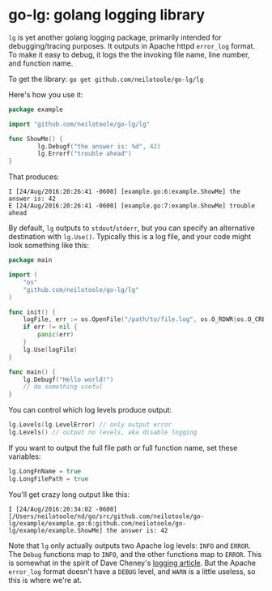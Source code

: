 # go-lg: golang logging library
`lg` is yet another golang logging package, primarily intended for debugging/tracing purposes. 
It outputs in Apache httpd `error_log` format. To make it easy to debug, it logs the the
invoking file name, line number, and function name.

To get the library: `go get github.com/neilotoole/go-lg/lg`

Here's how you use it:

```go
package example

import "github.com/neilotoole/go-lg/lg"

func ShowMe() {
        lg.Debugf("the answer is: %d", 42)
        lg.Errorf("trouble ahead")
}
```
That produces:

```
I [24/Aug/2016:20:26:41 -0600] [example.go:6:example.ShowMe] the answer is: 42
E [24/Aug/2016:20:26:41 -0600] [example.go:7:example.ShowMe] trouble ahead
```

By default, `lg` outputs to `stdout`/`stderr`, but you can specify an alternative
destination with `lg.Use()`. Typically this is a log file, and your code might
look something like this:

```go
package main

import (
	"os"
	"github.com/neilotoole/go-lg/lg"
)

func init() {
	logFile, err := os.OpenFile("/path/to/file.log", os.O_RDWR|os.O_CREATE|os.O_APPEND, 0666)
	if err != nil {
		panic(err)
	}
	lg.Use(logFile)
}

func main() {
	lg.Debugf("Hello world!")
	// do something useful
}

```

You can control which log levels produce output:

```go
lg.Levels(lg.LevelError) // only output error
lg.Levels() // output no levels, aka disable logging
```

If you want to output the full file path or full function name, set these variables:

```go
lg.LongFnName = true
lg.LongFilePath = true
````

You'll get crazy long output like this:

```
I [24/Aug/2016:20:34:02 -0600] [/Users/neilotoole/nd/go/src/github.com/neilotoole/go-lg/example/example.go:6:github.com/neilotoole/go-lg/example/example.ShowMe] the answer is: 42
```

Note that `lg` only actually outputs two Apache log levels: `INFO` and `ERROR`.
The `Debug` functions map to `INFO`, and the other functions map to `ERROR`. This
is somewhat in the spirit of Dave Cheney's [logging article](http://dave.cheney.net/2015/11/05/lets-talk-about-logging).
But the Apache `error_log` format doesn't have a `DEBUG` level, and `WARN` is a little useless,
so this is where we're at.